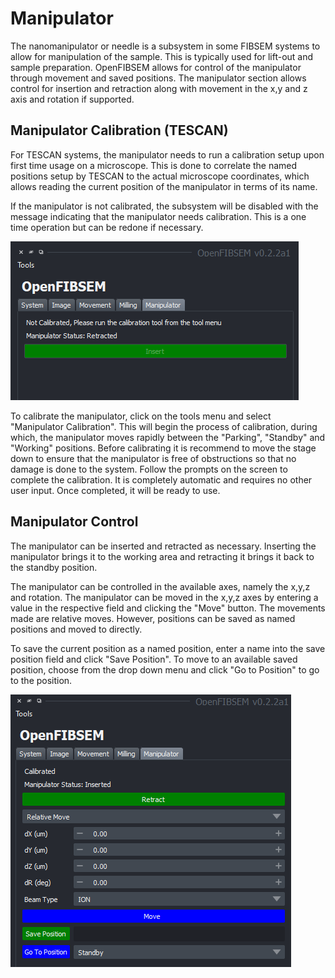 # Manipulator

The nanomanipulator or needle is a subsystem in some FIBSEM systems to allow for manipulation of the sample. This is typically used for lift-out and sample preparation. OpenFIBSEM allows for control of the manipulator through movement and saved positions. The manipulator section allows control for insertion and retraction along with movement in the x,y and z axis and rotation if supported.

## Manipulator Calibration (TESCAN)

For TESCAN systems, the manipulator needs to run a calibration setup upon first time usage on a microscope. This is done to correlate the named positions setup by TESCAN to the actual microscope coordinates, which allows reading the current position of the manipulator in terms of its name.

If the manipulator is not calibrated, the subsystem will be disabled with the message indicating that the manipulator needs calibration. This is a one time operation but can be redone if necessary.

![calibration](../img/user_guide/manipulator/calibration.png)

To calibrate the manipulator, click on the tools menu and select "Manipulator Calibration". This will begin the process of calibration, during which, the manipulator moves rapidly between the "Parking", "Standby" and "Working" positions. Before calibrating it is recommend to move the stage down to ensure that the manipulator is free of obstructions so that no damage is done to the system. Follow the prompts on the screen to complete the calibration. It is completely automatic and requires no other user input. Once completed, it will be ready to use.

## Manipulator Control

The manipulator can be inserted and retracted as necessary. Inserting the manipulator brings it to the working area and retracting it brings it back to the standby position. 

The manipulator can be controlled in the available axes, namely the x,y,z and rotation. The manipulator can be moved in the x,y,z axes by entering a value in the respective field and clicking the "Move" button. The movements made are relative moves. However, positions can be saved as named positions and moved to directly. 

To save the current position as a named position, enter a name into the save position field and click "Save Position".
To move to an available saved position, choose from the drop down menu and click "Go to Position" to go to the position.

![control](../img/user_guide/manipulator/control.png)
